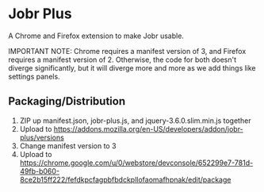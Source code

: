 # Jobr Plus

A Chrome and Firefox extension to make Jobr usable.

IMPORTANT NOTE: Chrome requires a manifest version of 3, and Firefox requires a manifest version of 2. Otherwise, the code for both doesn't diverge significantly, but it will diverge more and more as we add things like settings panels.

## Packaging/Distribution

1. ZIP up manifest.json, jobr-plus.js, and jquery-3.6.0.slim.min.js together
2. Upload to https://addons.mozilla.org/en-US/developers/addon/jobr-plus/versions
3. Change manifest version to 3
4. Upload to https://chrome.google.com/u/0/webstore/devconsole/652299e7-781d-49fb-b060-8ce2b15ff222/fefdkpcfagpbfbdckpllofaomafhpnak/edit/package
